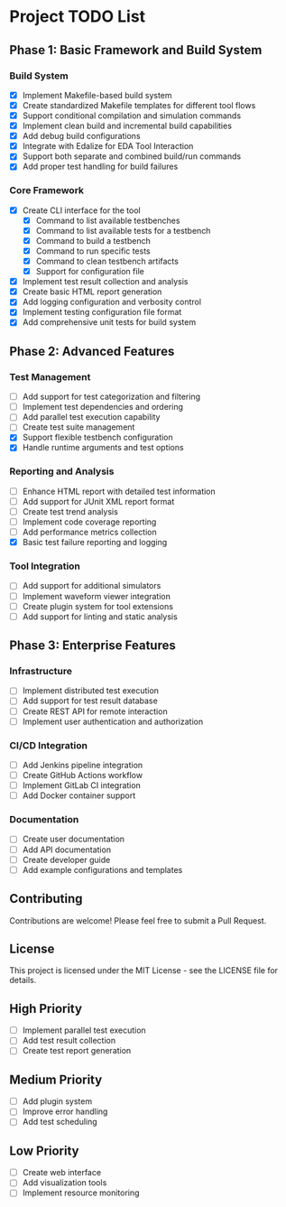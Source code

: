 # Project TODO List

## Phase 1: Basic Framework and Build System

### Build System
- [x] Implement Makefile-based build system
- [x] Create standardized Makefile templates for different tool flows
- [x] Support conditional compilation and simulation commands
- [x] Implement clean build and incremental build capabilities
- [x] Add debug build configurations
- [x] Integrate with Edalize for EDA Tool Interaction
- [x] Support both separate and combined build/run commands
- [x] Add proper test handling for build failures

### Core Framework
- [x] Create CLI interface for the tool
  - [x] Command to list available testbenches
  - [x] Command to list available tests for a testbench
  - [x] Command to build a testbench
  - [x] Command to run specific tests
  - [x] Command to clean testbench artifacts
  - [x] Support for configuration file
- [x] Implement test result collection and analysis
- [x] Create basic HTML report generation
- [x] Add logging configuration and verbosity control
- [x] Implement testing configuration file format
- [x] Add comprehensive unit tests for build system

## Phase 2: Advanced Features

### Test Management
- [ ] Add support for test categorization and filtering
- [ ] Implement test dependencies and ordering
- [ ] Add parallel test execution capability
- [ ] Create test suite management
- [x] Support flexible testbench configuration
- [x] Handle runtime arguments and test options

### Reporting and Analysis
- [ ] Enhance HTML report with detailed test information
- [ ] Add support for JUnit XML report format
- [ ] Create test trend analysis
- [ ] Implement code coverage reporting
- [ ] Add performance metrics collection
- [x] Basic test failure reporting and logging

### Tool Integration
- [ ] Add support for additional simulators
- [ ] Implement waveform viewer integration
- [ ] Create plugin system for tool extensions
- [ ] Add support for linting and static analysis

## Phase 3: Enterprise Features

### Infrastructure
- [ ] Implement distributed test execution
- [ ] Add support for test result database
- [ ] Create REST API for remote interaction
- [ ] Implement user authentication and authorization

### CI/CD Integration
- [ ] Add Jenkins pipeline integration
- [ ] Create GitHub Actions workflow
- [ ] Implement GitLab CI integration
- [ ] Add Docker container support

### Documentation
- [ ] Create user documentation
- [ ] Add API documentation
- [ ] Create developer guide
- [ ] Add example configurations and templates

## Contributing

Contributions are welcome! Please feel free to submit a Pull Request.

## License

This project is licensed under the MIT License - see the LICENSE file for details.

## High Priority
- [ ] Implement parallel test execution
- [ ] Add test result collection
- [ ] Create test report generation

## Medium Priority
- [ ] Add plugin system
- [ ] Improve error handling
- [ ] Add test scheduling

## Low Priority
- [ ] Create web interface
- [ ] Add visualization tools
- [ ] Implement resource monitoring